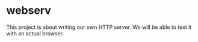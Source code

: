 # webserv
This project is about writing our own HTTP server. We will be able to test it with an actual browser.
